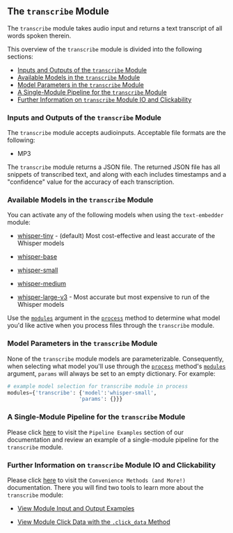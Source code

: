 ## The `transcribe` Module

The `transcribe` module takes audio input and returns a text transcript of all words spoken therein.

This overview of the `transcribe` module is divided into the following sections:

- [Inputs and Outputs of the `transcribe` Module](#inputs-and-outputs-of-the-transcribe-module)
- [Available Models in the `transcribe` Module](#available-models-in-the-transcribe-module)
- [Model Parameters in the `transcribe` Module](#model-parameters-in-the-transcribe-module)
- [A Single-Module Pipeline for the `transcribe` Module](#a-single-module-pipeline-for-the-transcribe-module)
- [Further Information on `transcribe` Module IO and Clickability](#further-information-on-transcribe-module-io-and-clickability)

### Inputs and Outputs of the `transcribe` Module

The `transcribe` module accepts audioinputs. Acceptable file formats are the following:

- MP3

The `transcribe` module returns a JSON file. The returned JSON file has all snippets of transcribed text, and along with each includes timestamps and a "confidence" value for the accuracy of each transcription.

### Available Models in the `transcribe` Module

You can activate any of the following models when using the `text-embedder` module:

- [whisper-tiny](https://huggingface.co/openai/whisper-tiny) - (default) Most cost-effective and least accurate of the Whisper models

- [whisper-base](https://huggingface.co/openai/whisper-base)

- [whisper-small](https://huggingface.co/openai/whisper-small)

- [whisper-medium](https://huggingface.co/openai/whisper-medium)

- [whisper-large-v3](https://huggingface.co/openai/whisper-large-v3) - Most accurate but most expensive to run of the Whisper models

Use the [`modules`](../../system/parameters_processing_files_through_pipelines/process_method.md#selecting-models-via-the-modules-argument) argument in the [`process`](../../system/parameters_processing_files_through_pipelines/process_method.md) method to determine what model you'd like active when you process files through the `transcribe` module.

### Model Parameters in the `transcribe` Module

None of the `transcribe` module models are parameterizable. Consequently, when selecting what model you'll use through the [`process`](../../system/parameters_processing_files_through_pipelines/process_method.md) method's [`modules`](../../system/parameters_processing_files_through_pipelines/process_method.md#selecting-models-via-the-modules-argument) argument, `params` will always be set to an empty dictionary. For example:

```python
# example model selection for transcribe module in process
modules={'transcribe': {'model':'whisper-small',
                       'params': {}}}
```

### A Single-Module Pipeline for the `transcribe` Module

Please click [here](../../examples/single_module_pipelines/single_transcribe.md) to visit the `Pipeline Examples` section of our documentation and review an example of a single-module pipeline for the `transcribe` module.

### Further Information on `transcribe` Module IO and Clickability

Please click [here](../../system/convenience_methods/convenience_methods.md) to visit the `Convenience Methods (and More!)` documentation. There you will find two tools to learn more about the `transcribe` module:

- [View Module Input and Output Examples](../../system/convenience_methods/convenience_methods.md#view-module-input-and-output-examples)

- [View Module Click Data with the `.click_data` Method](../../system/convenience_methods/convenience_methods.md#view-module-click-data-with-the-click_data-method)
